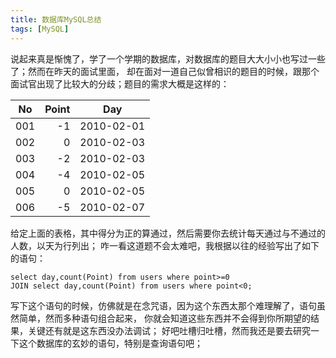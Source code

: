 ```yaml
---
title: 数据库MySQL总结
tags: [MySQL]
---
```

  说起来真是惭愧了，学了一个学期的数据库，对数据库的题目大大小小也写过一些了；然而在昨天的面试里面，
 却在面对一道自己似曾相识的题目的时候，跟那个面试官出现了比较大的分歧；题目的需求大概是这样的：

| No         | Point  |  Day         |
| --------   | -----: | :----:       |
| 001        | -1     |  2010-02-01  |
| 002        | 0      |  2010-02-03  |
| 003        | -2     |  2010-02-03  |
| 004        | -4     |  2010-02-05  |
| 005        | 0      |  2010-02-05  |
| 006        | -5     |  2010-02-07  |

给定上面的表格，其中得分为正的算通过，然后需要你去统计每天通过与不通过的人数，以天为行列出；
咋一看这道题不会太难吧，我根据以往的经验写出了如下的语句：
```
select day,count(Point) from users where point>=0
JOIN select day,count(Point) from users where point<0;
```
写下这个语句的时候，仿佛就是在念咒语，因为这个东西太那个难理解了，语句虽然简单，然而多种语句组合起来，
你就会知道这些东西并不会得到你所期望的结果，关键还有就是这东西没办法调试；
好吧吐槽归吐槽，然而我还是要去研究一下这个数据库的玄妙的语句，特别是查询语句吧；
<!-- more -->
